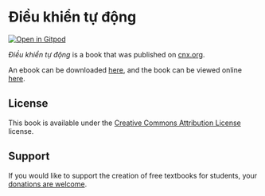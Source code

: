# Điều khiển tự động

[![Open in Gitpod](https://gitpod.io/button/open-in-gitpod.svg)](https://gitpod.io/from-referrer/)

_Điều khiển tự động_ is a book that was published on [cnx.org](https://cnx.org/).

An ebook can be downloaded [here](https://github.com/cnx-user-books/cnxbook-dieu-khien-tu-dong/releases/latest), and the book can be viewed online [here](https://github.com/cnx-user-books/cnxbook-dieu-khien-tu-dong/releases/latest).

## License
This book is available under the [Creative Commons Attribution License](./LICENSE) license.

## Support
If you would like to support the creation of free textbooks for students, your [donations are welcome](https://riceconnect.rice.edu/donation/support-openstax-banner).

